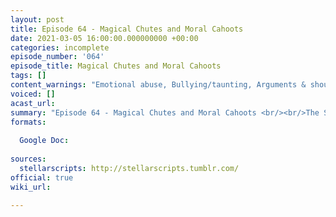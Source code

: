 ```yaml
---
layout: post
title: Episode 64 - Magical Chutes and Moral Cahoots
date: 2021-03-05 16:00:00.000000000 +00:00
categories: incomplete
episode_number: '064'
episode_title: Magical Chutes and Moral Cahoots
tags: []
content_warnings: "Emotional abuse, Bullying/taunting, Arguments & shouting, Hive mind, Existential crisis & depression, Discrimination & prejudice, Discussions of: mass murder, cults, death, food, Mentions of: innuendo, weapons, threats, blood, explosions, alcohol & alcoholism, emetophobia, SFX: Screaming, squelching"
voiced: []
acast_url: 
summary: "Episode 64 - Magical Chutes and Moral Cahoots <br/><br/>The Supreme Blagwith is finding that The Supreme Blagwith’s worshipper-employees are not dying fast enough due to concerns of “not wanting to be dead” and The Supreme Blagwith would like advice on how to make The Supreme Blagwith’s worshipper-employees die more efficiently. <br/><br/>Management Consultants’ advice: A big grinder, tenants following the tenets of tennis, fright market activity ***FUTHER REPORT REDACTED BY LINE MANAGER HARTRO PILTZ***"
formats:
  
  Google Doc: 
  
sources:
  stellarscripts: http://stellarscripts.tumblr.com/
official: true
wiki_url: 

---
```



